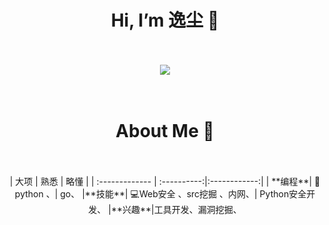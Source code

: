 
<div align="center">
  <h1>Hi, I’m 逸尘 👋</h1>
</div>
<br>
<br>
<div align="center" ><img order-radius="100px" src="https://cdn.jsdelivr.net/gh/sun0225SUN/photos/images/202108300019556.gif"/>
</div>
<br>
<br>
<div align="center">
<h1> About Me 👋</h1>
<br>
<br>
| 		大项     |    熟悉      |  略懂 |
| :------------- | :----------:|:------------:|
| **编程**| 📖python 、| go、
|**技能**| 💻Web安全 、src挖掘 、内网、| Python安全开发、
|**兴趣**|工具开发、漏洞挖掘、

<br>
<br>

<!--
**yichensec/yichensec** is a ✨ special ✨ repository because its `README.md` (this file) appears on your GitHub profile.
You can click the Preview link to take a look at your changes.
- 🔭 I’m currently working on ...
- 🌱 I’m currently learning ...
- 👯 I’m looking to collaborate on ...
- 🤔 I’m looking for help with ...
- 💬 Ask me about ...
- 📫 How to reach me: ...
- 😄 Pronouns: ...
- ⚡ Fun fact: ...
-->
